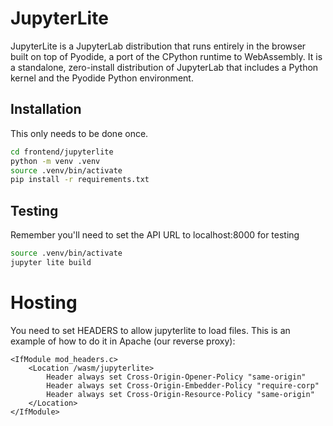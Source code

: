 # JupyterLite

JupyterLite is a JupyterLab distribution that runs entirely in the browser built on top of Pyodide, a port of the CPython runtime to WebAssembly. It is a standalone, zero-install distribution of JupyterLab that includes a Python kernel and the Pyodide Python environment.

## Installation

This only needs to be done once.

```bash
cd frontend/jupyterlite
python -m venv .venv
source .venv/bin/activate
pip install -r requirements.txt
```

## Testing 

Remember you'll need to set the API URL to localhost:8000 for testing

```bash
source .venv/bin/activate
jupyter lite build
```

# Hosting

You need to set HEADERS to allow jupyterlite to load files. This is an example of how to do it in Apache (our reverse proxy):
```
<IfModule mod_headers.c>
    <Location /wasm/jupyterlite>
        Header always set Cross-Origin-Opener-Policy "same-origin"
        Header always set Cross-Origin-Embedder-Policy "require-corp"
        Header always set Cross-Origin-Resource-Policy "same-origin"
    </Location>
</IfModule>
```
